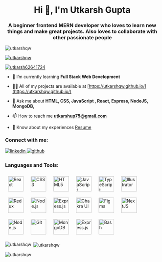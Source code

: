 <h1 align="center">Hi 👋, I'm Utkarsh Gupta</h1>
<h3 align="center">A beginner frontend MERN developer who loves to learn new things and make great projects. Also loves to collaborate with other passionate people</h3>

<p align="left"> <img src="https://komarev.com/ghpvc/?username=utkarshqw&label=Profile%20views&color=0e75b6&style=flat" alt="utkarshqw" /> </p>

<p align="left"> <a href="https://github.com/ryo-ma/github-profile-trophy"><img src="https://github-profile-trophy.vercel.app/?username=utkarshqw" alt="utkarshqw" /></a> </p>

<p align="left"> <a href="https://twitter.com/utkarsh62641724" target="blank"><img src="https://img.shields.io/twitter/follow/utkarsh62641724?logo=twitter&style=for-the-badge" alt="utkarsh62641724" /></a> </p>

- 🌱 I’m currently learning **Full Stack Web Development**

- 👨‍💻 All of my projects are available at [https://utkarshqw.github.io/](https://utkarshqw.github.io/)

- 💬 Ask me about **HTML, CSS, JavaScript , React, Express, NodeJS, MongoDB,**

- 📫 How to reach me **utkarshup75@gmail.com**

- 📄 Know about my experiences <a href="https://drive.google.com/drive/folders/1bn0S32doJmGPnaNppuODXEqu-BszAV3S" target="_blank">Resume</a>

<h3 align="left">Connect with me:</h3>
<div align="left">
<a href="https://linkedin.com/in/utkarshqw" target="_blank">
<img src=https://img.shields.io/badge/linkedin-%231E77B5.svg?&style=for-the-badge&logo=linkedin&logoColor=white alt=linkedin style="margin-bottom: 5px;" />
</a>
<a href="https://github.com/utkarshqw" target="_blank">
<img src=https://img.shields.io/badge/github-%2324292e.svg?&style=for-the-badge&logo=github&logoColor=white alt=github style="margin-bottom: 5px;" />
</a>  
</div>  



<h3 align="left">Languages and Tools:</h3>
<div align="left">  
<a href="https://reactjs.org/" target="_blank"><img style="margin: 10px" src="https://profilinator.rishav.dev/skills-assets/react-original-wordmark.svg" alt="React" height="50" /></a>  
<a href="https://www.w3schools.com/css/" target="_blank"><img style="margin: 10px" src="https://profilinator.rishav.dev/skills-assets/css3-original-wordmark.svg" alt="CSS3" height="50" /></a>  
<a href="https://en.wikipedia.org/wiki/HTML5" target="_blank"><img style="margin: 10px" src="https://profilinator.rishav.dev/skills-assets/html5-original-wordmark.svg" alt="HTML5" height="50" /></a>  
<a href="https://www.javascript.com/" target="_blank"><img style="margin: 10px" src="https://profilinator.rishav.dev/skills-assets/javascript-original.svg" alt="JavaScript" height="50" /></a>  
<a href="https://www.typescriptlang.org/" target="_blank"><img style="margin: 10px" src="https://profilinator.rishav.dev/skills-assets/typescript-original.svg" alt="TypeScript" height="50" /></a>  
<a href="https://www.adobe.com/in/products/illustrator.html" target="_blank"><img style="margin: 10px" src="https://profilinator.rishav.dev/skills-assets/adobe_illustrator-icon.svg" alt="Illustrator" height="50" /></a>  
<a href="https://redux.js.org/" target="_blank"><img style="margin: 10px" src="https://profilinator.rishav.dev/skills-assets/redux-original.svg" alt="Redux" height="50" /></a>  
<a href="https://nodejs.org/" target="_blank"><img style="margin: 10px" src="https://profilinator.rishav.dev/skills-assets/nodejs-original-wordmark.svg" alt="Node.js" height="50" /></a>  
<a href="https://expressjs.com/" target="_blank"><img style="margin: 10px" src="https://profilinator.rishav.dev/skills-assets/express-original-wordmark.svg" alt="Express.js" height="50" /></a>  
<a href="https://chakra-ui.com/" target="_blank"><img style="margin: 10px" src="https://profilinator.rishav.dev/skills-assets/chakraui.png" alt="Chakra UI" height="50" /></a>  
<a href="https://www.figma.com/" target="_blank"><img style="margin: 10px" src="https://profilinator.rishav.dev/skills-assets/figma-icon.svg" alt="Figma" height="50" /></a>  
<a href="https://nextjs.org/" target="_blank"><img style="margin: 10px" src="https://profilinator.rishav.dev/skills-assets/nextjs.png" alt="NextJS" height="50" /></a>  <a href="https://nodejs.org/" target="_blank"><img style="margin: 10px" src="https://profilinator.rishav.dev/skills-assets/nodejs-original-wordmark.svg" alt="Node.js" height="50" /></a>  
<a href="https://github.com/" target="_blank"><img style="margin: 10px" src="https://profilinator.rishav.dev/skills-assets/git-scm-icon.svg" alt="Git" height="50" /></a>  
<a href="https://www.mongodb.com/" target="_blank"><img style="margin: 10px" src="https://profilinator.rishav.dev/skills-assets/mongodb-original-wordmark.svg" alt="MongoDB" height="50" /></a>  
<a href="https://expressjs.com/" target="_blank"><img style="margin: 10px" src="https://profilinator.rishav.dev/skills-assets/express-original-wordmark.svg" alt="Express.js" height="50" /></a>  
<a href="https://www.gnu.org/software/bash/" target="_blank"><img style="margin: 10px" src="https://profilinator.rishav.dev/skills-assets/gnu_bash-icon.svg" alt="Bash" height="50" /></a>  
</div>
  
<!-- </p> -->
<p><img align="left" src="https://github-readme-stats.vercel.app/api/top-langs?username=utkarshqw&show_icons=true&locale=en&layout=compact" alt="utkarshqw" /></p>

<p>&nbsp;<img align="center" src="https://github-readme-stats.vercel.app/api?username=utkarshqw&show_icons=true&locale=en" alt="utkarshqw" /></p>

<p><img align="center" src="https://github-readme-streak-stats.herokuapp.com/?user=utkarshqw&" alt="utkarshqw" /></p>
